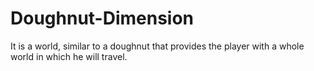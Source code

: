 # Doughnut-Dimension
It is a world, similar to a doughnut that provides the player with a whole world in which he will travel.
